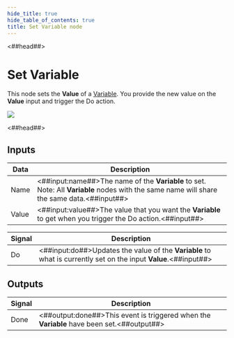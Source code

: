 ```yaml
---
hide_title: true
hide_table_of_contents: true
title: Set Variable node
---
```


<##head##>

# Set Variable

This node sets the **Value** of a [Variable](/nodes/data/variable/variable-node). You provide the new value on the **Value** input and trigger the <span className="ndl-signal">Do</span> action.

<div className="ndl-image-with-background l">

![](/nodes/data/variable/variable/variable-1.png)

</div>

<##head##>

## Inputs

| Data                                    | Description                                                                                                                                     |
| --------------------------------------- | ----------------------------------------------------------------------------------------------------------------------------------------------- |
| <span className="ndl-data">Name</span>  | <##input:name##>The name of the **Variable** to set. Note: All **Variable** nodes with the same name will share the same data.<##input##>       |
| <span className="ndl-data">Value</span> | <##input:value##>The value that you want the **Variable** to get when you trigger the <span className="ndl-signal">Do</span> action.<##input##> |

| Signal                                 | Description                                                                                                     |
| -------------------------------------- | --------------------------------------------------------------------------------------------------------------- |
| <span className="ndl-signal">Do</span> | <##input:do##>Updates the value of the **Variable** to what is currently set on the input **Value**.<##input##> |

## Outputs

| Signal                                   | Description                                                                               |
| ---------------------------------------- | ----------------------------------------------------------------------------------------- |
| <span className="ndl-signal">Done</span> | <##output:done##>This event is triggered when the **Variable** have been set.<##output##> |
